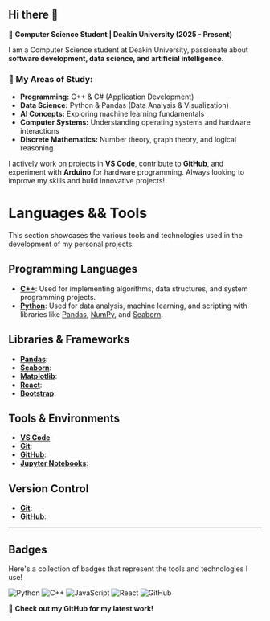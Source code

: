 ## Hi there 👋  
📌 **Computer Science Student | Deakin University (2025 - Present)**  

I am a Computer Science student at Deakin University, passionate about **software development, data science, and artificial intelligence**.  

### 🔹 My Areas of Study:  
- **Programming:** C++ & C# (Application Development)  
- **Data Science:** Python & Pandas (Data Analysis & Visualization)  
- **AI Concepts:** Exploring machine learning fundamentals  
- **Computer Systems:** Understanding operating systems and hardware interactions  
- **Discrete Mathematics:** Number theory, graph theory, and logical reasoning  

I actively work on projects in **VS Code**, contribute to **GitHub**, and experiment with **Arduino** for hardware programming. Always looking to improve my skills and build innovative projects!  

# Languages && Tools

This section showcases the various tools and technologies used in the development of my personal projects.

## Programming Languages
- **[C++](https://en.wikipedia.org/wiki/C%2B%2B)**: Used for implementing algorithms, data structures, and system programming projects.
- **[Python](https://www.python.org/)**: Used for data analysis, machine learning, and scripting with libraries like [Pandas](https://pandas.pydata.org/), [NumPy](https://numpy.org/), and [Seaborn](https://seaborn.pydata.org/).

## Libraries & Frameworks
- **[Pandas](https://pandas.pydata.org/)**: 
- **[Seaborn](https://seaborn.pydata.org/)**: 
- **[Matplotlib](https://matplotlib.org/)**: 
- **[React](https://reactjs.org/)**: 
- **[Bootstrap](https://getbootstrap.com/)**: 

## Tools & Environments
- **[VS Code](https://code.visualstudio.com/)**: 
- **[Git](https://git-scm.com/)**: 
- **[GitHub](https://github.com/)**: 
- **[Jupyter Notebooks](https://jupyter.org/)**: 


## Version Control
- **[Git](https://git-scm.com/)**:
- **[GitHub](https://github.com/)**: 

---

## Badges
Here's a collection of badges that represent the tools and technologies I use!

![Python](https://img.shields.io/badge/Python-3.8-blue)
![C++](https://img.shields.io/badge/C%2B%2B-17-darkblue)
![JavaScript](https://img.shields.io/badge/JavaScript-ES6-yellowgreen)
![React](https://img.shields.io/badge/React-16.x-blue)
![GitHub](https://img.shields.io/badge/GitHub-Active-green)


🚀 **Check out my GitHub for my latest work!**  

